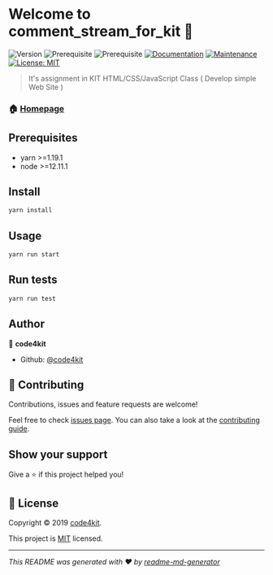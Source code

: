 # Welcome to comment_stream_for_kit 👋
![Version](https://img.shields.io/badge/version-1.0.0-blue.svg?cacheSeconds=2592000)
![Prerequisite](https://img.shields.io/badge/yarn-%3E%3D1.19.1-blue.svg)
![Prerequisite](https://img.shields.io/badge/node-%3E%3D12.11.1-blue.svg)
[![Documentation](https://img.shields.io/badge/documentation-yes-brightgreen.svg)](https://github.com/code4kit/comment_stream_for_kit#readme)
[![Maintenance](https://img.shields.io/badge/Maintained%3F-yes-green.svg)](https://github.com/code4kit/comment_stream_for_kit/graphs/commit-activity)
[![License: MIT](https://img.shields.io/github/license/code4kit/comment_stream_for_kit)](https://github.com/code4kit/comment_stream_for_kit/blob/master/LICENSE)

> It's assignment in KIT HTML/CSS/JavaScript Class ( Develop simple Web Site )

### 🏠 [Homepage](https://github.com/code4kit/comment_stream_for_kit#readme)

## Prerequisites

- yarn >=1.19.1
- node >=12.11.1

## Install

```sh
yarn install
```

## Usage

```sh
yarn run start
```

## Run tests

```sh
yarn run test
```

## Author

👤 **code4kit**

* Github: [@code4kit](https://github.com/code4kit)

## 🤝 Contributing

Contributions, issues and feature requests are welcome!

Feel free to check [issues page](https://github.com/code4kit/comment_stream_for_kit/issues). You can also take a look at the [contributing guide](https://github.com/code4kit/comment_stream_for_kit/blob/master/CONTRIBUTING.md).

## Show your support

Give a ⭐️ if this project helped you!


## 📝 License

Copyright © 2019 [code4kit](https://github.com/code4kit).

This project is [MIT](https://github.com/code4kit/comment_stream_for_kit/blob/master/LICENSE) licensed.

***
_This README was generated with ❤️ by [readme-md-generator](https://github.com/kefranabg/readme-md-generator)_